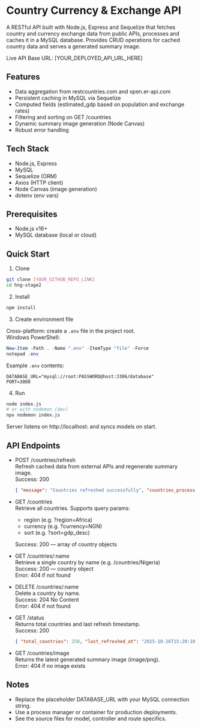 # Country Currency & Exchange API

A RESTful API built with Node.js, Express and Sequelize that fetches country and currency exchange data from public APIs, processes and caches it in a MySQL database. Provides CRUD operations for cached country data and serves a generated summary image.

Live API Base URL: [YOUR_DEPLOYED_API_URL_HERE]

## Features
- Data aggregation from restcountries.com and open.er-api.com
- Persistent caching in MySQL via Sequelize
- Computed fields (estimated_gdp based on population and exchange rates)
- Filtering and sorting on GET /countries
- Dynamic summary image generation (Node Canvas)
- Robust error handling

## Tech Stack
- Node.js, Express
- MySQL
- Sequelize (ORM)
- Axios (HTTP client)
- Node Canvas (image generation)
- dotenv (env vars)

## Prerequisites
- Node.js v16+
- MySQL database (local or cloud)

## Quick Start

1. Clone
```bash
git clone [YOUR_GITHUB_REPO_LINK]
cd hng-stage2
```

2. Install
```bash
npm install
```

3. Create environment file

Cross-platform: create a `.env` file in the project root.  
Windows PowerShell:
```powershell
New-Item -Path . -Name ".env" -ItemType "file" -Force
notepad .env
```

Example `.env` contents:
```env
DATABASE_URL="mysql://root:PASSWORD@host:3306/database"
PORT=3000
```

4. Run
```bash
node index.js
# or with nodemon (dev)
npx nodemon index.js
```

Server listens on http://localhost:<PORT> and syncs models on start.

## API Endpoints

- POST /countries/refresh  
  Refresh cached data from external APIs and regenerate summary image.  
  Success: 200
  ```json
  { "message": "Countries refreshed successfully", "countries_processed": 250 }
  ```

- GET /countries  
  Retrieve all countries. Supports query params:
  - region (e.g. ?region=Africa)
  - currency (e.g. ?currency=NGN)
  - sort (e.g. ?sort=gdp_desc)

  Success: 200 — array of country objects

- GET /countries/:name  
  Retrieve a single country by name (e.g. /countries/Nigeria)  
  Success: 200 — country object  
  Error: 404 if not found

- DELETE /countries/:name  
  Delete a country by name.  
  Success: 204 No Content  
  Error: 404 if not found

- GET /status  
  Returns total countries and last refresh timestamp.  
  Success: 200
  ```json
  { "total_countries": 250, "last_refreshed_at": "2025-10-26T15:20:10.000Z" }
  ```

- GET /countries/image  
  Returns the latest generated summary image (image/png).  
  Error: 404 if no image exists

## Notes
- Replace the placeholder DATABASE_URL with your MySQL connection string.
- Use a process manager or container for production deployments.
- See the source files for model, controller and route specifics.
